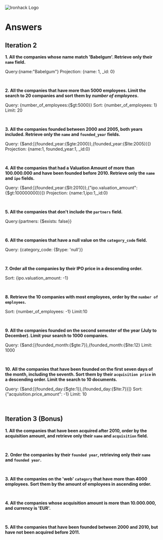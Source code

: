 ![Ironhack Logo](https://i.imgur.com/1QgrNNw.png)

# Answers

## Iteration 2

**1. All the companies whose name match 'Babelgum'. Retrieve only their `name` field.**

Query:{name:"Babelgum"}
Projection: {name: 1, \_id: 0}

<br>

**2. All the companies that have more than 5000 employees. Limit the search to 20 companies and sort them by _number of employees_.**

Query: {number_of_employees:{$gt:5000}}
Sort: {number_of_employees: 1}
Limit: 20

<br>

**3. All the companies founded between 2000 and 2005, both years included. Retrieve only the `name` and `founded_year` fields.**

Query: {$and:[{founded_year:{$gte:2000}},{founded_year:{$lte:2005}}]}
Projection: {name:1, founded_year:1, \_id:0}

<br>

**4. All the companies that had a Valuation Amount of more than 100.000.000 and have been founded before 2010. Retrieve only the `name` and `ipo` fields.**

Query: {$and:[{founded_year:{$lt:2010}},{"ipo.valuation_amount":{$gt:100000000}}]}
Projection: {name:1,ipo:1,\_id:0}

<br>

**5. All the companies that don't include the `partners` field.**

Query:{partners: {$exists: false}}

<br>

**6. All the companies that have a null value on the `category_code` field.**

Query: {category_code: {$type: 'null'}}

<br>

**7. Order all the companies by their IPO price in a descending order.**

Sort: {ipo.valuation_amount: -1}

<br>

**8. Retrieve the 10 companies with most employees, order by the `number of employees`.**

Sort: {number_of_employees: -1}
Limit:10

<br>

**9. All the companies founded on the second semester of the year (July to December). Limit your search to 1000 companies.**

Query: {$and:[{founded_month:{$gte:7}},{founded_month:{$lte:12}
Limit: 1000

<br>

**10. All the companies that have been founded on the first seven days of the month, including the seventh. Sort them by their `acquisition price` in a descending order. Limit the search to 10 documents.**

Query: {$and:[{founded_day:{$gte:1}},{founded_day:{$lte:7}}]}
Sort: {"acquisition.price_amount": -1}
Limit: 10

<br>

## Iteration 3 (Bonus)

**1. All the companies that have been acquired after 2010, order by the acquisition amount, and retrieve only their `name` and `acquisition` field.**

<!-- Your Query Goes Here -->

<br>

**2. Order the companies by their `founded year`, retrieving only their `name` and `founded year`.**

<!-- Your Query Goes Here -->

<br>

**3. All the companies on the 'web' `category` that have more than 4000 employees. Sort them by the amount of employees in ascending order.**

<!-- Your Query Goes Here -->

<br>

**4. All the companies whose acquisition amount is more than 10.000.000, and currency is 'EUR'.**

<!-- Your Query Goes Here -->

<br>

**5. All the companies that have been founded between 2000 and 2010, but have not been acquired before 2011.**

<!-- Your Query Goes Here -->

<br>
